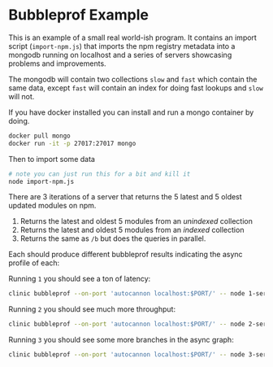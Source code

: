 # Bubbleprof Example

This is an example of a small real world-ish program. It contains an import script (`import-npm.js`) that imports the npm registry metadata into a mongodb running on localhost and a series of servers showcasing problems and improvements.

The mongodb will contain two collections `slow` and `fast` which contain the same data, except `fast` will contain an index for doing fast lookups and `slow` will not.

If you have docker installed you can install and run a mongo container by doing.

```sh
docker pull mongo
docker run -it -p 27017:27017 mongo
```

Then to import some data

```sh
# note you can just run this for a bit and kill it
node import-npm.js
```

There are 3 iterations of a server that returns the 5 latest and 5 oldest updated modules on npm.

1. Returns the latest and oldest 5 modules from an *unindexed* collection
1. Returns the latest and oldest 5 modules from an *indexed* collection
1. Returns the same as `/b` but does the queries in parallel.

Each should produce different bubbleprof results indicating the async profile of each:

Running `1` you should see a ton of latency:

```sh
clinic bubbleprof --on-port 'autocannon localhost:$PORT/' -- node 1-server-with-no-index.js
```

Running `2` you should see much more throughput:

```sh
clinic bubbleprof --on-port 'autocannon localhost:$PORT/' -- node 2-server-with-index.js
```

Running `3` you should see some more branches in the async graph:

```sh
clinic bubbleprof --on-port 'autocannon localhost:$PORT/' -- node 3-server-with-index-in-parallel.js
```
